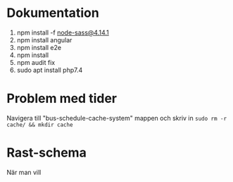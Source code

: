 # Dokumentation
1. npm install -f node-sass@4.14.1
1. npm install angular
1. npm install e2e
1. npm install
1. npm audit fix
1. sudo apt install php7.4

# Problem med tider
Navigera till "bus-schedule-cache-system" mappen och skriv in `sudo rm -r cache/ && mkdir cache`

# Rast-schema
När man vill


